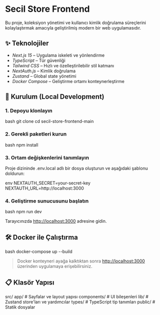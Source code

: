 # Secil Store Frontend

Bu proje, koleksiyon yönetimi ve kullanıcı kimlik doğrulama süreçlerini kolaylaştırmak amacıyla geliştirilmiş modern bir web uygulamasıdır.

## ✨ Teknolojiler

- _Next.js 15_ – Uygulama iskeleti ve yönlendirme
- _TypeScript_ – Tür güvenliği
- _Tailwind CSS_ – Hızlı ve özelleştirilebilir stil katmanı
- _NextAuth.js_ – Kimlik doğrulama
- _Zustand_ – Global state yönetimi
- _Docker Compose_ – Geliştirme ortamı konteynerleştirme

## 🚀 Kurulum (Local Development)

### 1. Depoyu klonlayın

bash
git clone <repo-link>
cd secil-store-frontend-main

### 2. Gerekli paketleri kurun

bash
npm install

### 3. Ortam değişkenlerini tanımlayın

Proje dizininde .env.local adlı bir dosya oluşturun ve aşağıdaki şablonu doldurun:

env
NEXTAUTH_SECRET=your-secret-key
NEXTAUTH_URL=http://localhost:3000

### 4. Geliştirme sunucusunu başlatın

bash
npm run dev

Tarayıcınızda [http://localhost:3000](http://localhost:3000) adresine gidin.

## 🛠️ Docker ile Çalıştırma

bash
docker-compose up --build

> Docker konteyneri ayağa kalktıktan sonra [http://localhost:3000](http://localhost:3000) üzerinden uygulamaya erişebilirsiniz.

## 📋 Klasör Yapısı

src/
  app/           # Sayfalar ve layout yapısı
  components/    # UI bileşenleri
  lib/           # Zustand store'ları ve yardımcılar
  types/         # TypeScript tip tanımları
public/          # Statik dosyalar

